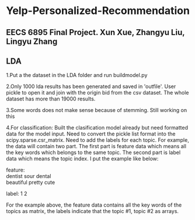 # Yelp-Personalized-Recommendation
## EECS 6895 Final Project. Xun Xue, Zhangyu Liu, Lingyu Zhang
## LDA
1.Put a the dataset in the LDA folder and run buildmodel.py

2.Only 1000 lda results has been generated and saved in 'outfile'. User pickle to open it and join with the origin bid from the csv dataset. The whole dataset has more than 19000 results.

3.Some words does not make sense because of stemming. Still working on this

4.For classification:
Built the clasification model already but need formatted data for the model input.
Need to convert the pickle list format into the scipy.sparse.csr_matrix.
Need to add the labels for each topic. For example, the data will contain two part. The first part is feature data which means all the key words which belongs to the same topic. The second part is label data which means the topic index. I put the example like below:

feature:                                 
dentist sour dental                    
beautiful pretty cute   

label:
1
2

For the example above, the feature data contains all the key words of the topics as matrix, the labels indicate that the topic #1, topic #2 as arrays.
